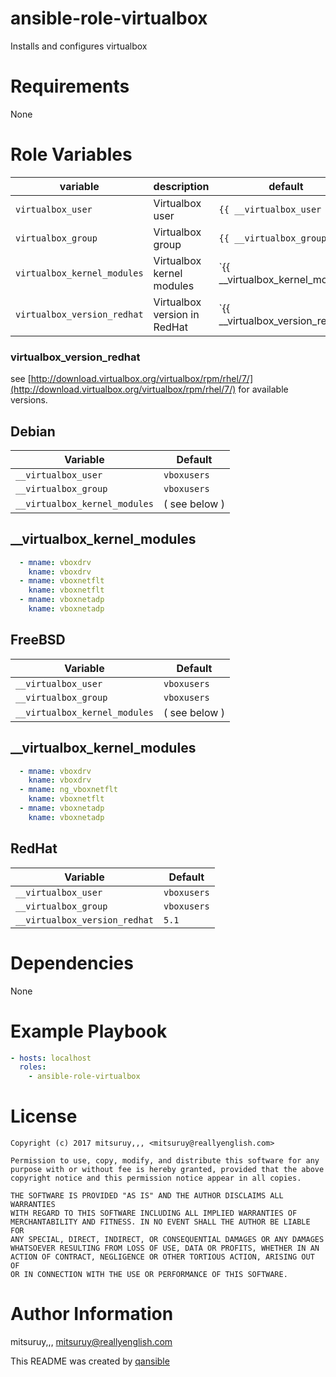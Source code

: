 # ansible-role-virtualbox

Installs and configures virtualbox

# Requirements

None

# Role Variables

| variable | description | default |
|----------|-------------|---------|
| `virtualbox_user` | Virtualbox user | `{{ __virtualbox_user }}` |
| `virtualbox_group` | Virtualbox group | `{{ __virtualbox_group }}` |
| `virtualbox_kernel_modules` | Virtualbox kernel modules | `{{ __virtualbox_kernel_modules|default('') }}` |
| `virtualbox_version_redhat` | Virtualbox version in RedHat | `{{ __virtualbox_version_redhat|default('') }}` |
### virtualbox_version_redhat
see [http://download.virtualbox.org/virtualbox/rpm/rhel/7/](http://download.virtualbox.org/virtualbox/rpm/rhel/7/) for available versions.

## Debian

| Variable | Default |
|----------|---------|
| `__virtualbox_user` | `vboxusers` |
| `__virtualbox_group` | `vboxusers` |
| `__virtualbox_kernel_modules` | ( see below ) |
## __virtualbox_kernel_modules
```yaml
  - mname: vboxdrv
    kname: vboxdrv
  - mname: vboxnetflt
    kname: vboxnetflt
  - mname: vboxnetadp
    kname: vboxnetadp
```

## FreeBSD

| Variable | Default |
|----------|---------|
| `__virtualbox_user` | `vboxusers` |
| `__virtualbox_group` | `vboxusers` |
| `__virtualbox_kernel_modules` | ( see below ) |
## __virtualbox_kernel_modules
```yaml
  - mname: vboxdrv
    kname: vboxdrv
  - mname: ng_vboxnetflt
    kname: vboxnetflt
  - mname: vboxnetadp
    kname: vboxnetadp
```

## RedHat

| Variable | Default |
|----------|---------|
| `__virtualbox_user` | `vboxusers` |
| `__virtualbox_group` | `vboxusers` |
| `__virtualbox_version_redhat` | `5.1` |

# Dependencies

None

# Example Playbook

```yaml
- hosts: localhost
  roles:
    - ansible-role-virtualbox
```

# License

```
Copyright (c) 2017 mitsuruy,,, <mitsuruy@reallyenglish.com>

Permission to use, copy, modify, and distribute this software for any
purpose with or without fee is hereby granted, provided that the above
copyright notice and this permission notice appear in all copies.

THE SOFTWARE IS PROVIDED "AS IS" AND THE AUTHOR DISCLAIMS ALL WARRANTIES
WITH REGARD TO THIS SOFTWARE INCLUDING ALL IMPLIED WARRANTIES OF
MERCHANTABILITY AND FITNESS. IN NO EVENT SHALL THE AUTHOR BE LIABLE FOR
ANY SPECIAL, DIRECT, INDIRECT, OR CONSEQUENTIAL DAMAGES OR ANY DAMAGES
WHATSOEVER RESULTING FROM LOSS OF USE, DATA OR PROFITS, WHETHER IN AN
ACTION OF CONTRACT, NEGLIGENCE OR OTHER TORTIOUS ACTION, ARISING OUT OF
OR IN CONNECTION WITH THE USE OR PERFORMANCE OF THIS SOFTWARE.
```

# Author Information

mitsuruy,,, <mitsuruy@reallyenglish.com>

This README was created by [qansible](https://github.com/trombik/qansible)

